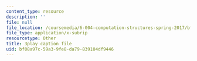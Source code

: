```yaml
---
content_type: resource
description: ''
file: null
file_location: /coursemedia/6-004-computation-structures-spring-2017/bf08a97c59a39fe8da79839104df9446_tjIFsdM-hBA.srt
file_type: application/x-subrip
resourcetype: Other
title: 3play caption file
uid: bf08a97c-59a3-9fe8-da79-839104df9446
---
```

